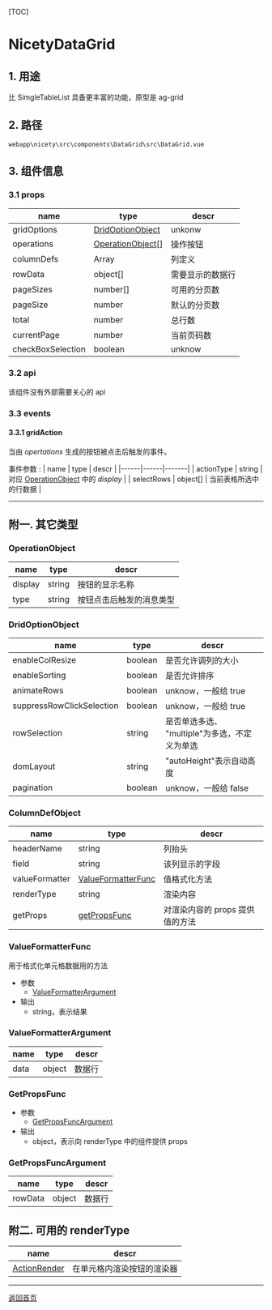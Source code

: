 [TOC]

# NicetyDataGrid

## 1. 用途

比 SimgleTableList 具备更丰富的功能，原型是 ag-grid

## 2. 路径

```
webapp\nicety\src\components\DataGrid\src\DataGrid.vue
```

## 3. 组件信息

### 3.1 props

| name | type | descr |
|------|------|-------|
| gridOptions | [DridOptionObject] | unkonw |
| operations | [OperationObject][OperationObject][] | 操作按钮 |
| columnDefs | Array | 列定义 |
| rowData | object[] | 需要显示的数据行 |
| pageSizes | number[] | 可用的分页数 |
| pageSize | number | 默认的分页数 |
| total | number | 总行数 |
| currentPage | number | 当前页码数 |
| checkBoxSelection | boolean | unknow |

### 3.2 api

该组件没有外部需要关心的 api

### 3.3 events

#### 3.3.1 gridAction

当由 *opertations* 生成的按钮被点击后触发的事件。

事件参数 :
| name | type | descr |
|------|------|-------|
| actionType | string | 对应 [OperationObject] 中的 *display*  |
| selectRows | object[] | 当前表格所选中的行数据 |


---

## 附一. 其它类型

### OperationObject

| name | type | descr |
|------|------|-------|
| display | string | 按钮的显示名称 |
| type | string | 按钮点击后触发的消息类型 |

### DridOptionObject

| name | type | descr |
|------|------|-------|
| enableColResize | boolean | 是否允许调列的大小 |
| enableSorting | boolean | 是否允许排序 |
| animateRows | boolean | unknow，一般给 true |
| suppressRowClickSelection | boolean | unknow，一般给 true |
| rowSelection | string | 是否单选多选、 "multiple"为多选，不定义为单选 |
| domLayout | string | "autoHeight"表示自动高度 |
| pagination | boolean | unknow，一般给 false |

### ColumnDefObject

| name | type | descr |
|------|------|-------|
| headerName | string | 列抬头 |
| field | string | 该列显示的字段 |
| valueFormatter | [ValueFormatterFunc](#valueformatterfunc) | 值格式化方法 |
| renderType | string | 渲染内容 |
| getProps | [getPropsFunc](#getpropsfunc) | 对渲染内容的 props 提供值的方法 |

### ValueFormatterFunc

用于格式化单元格数据用的方法

* 参数
  * [ValueFormatterArgument](#valueformatterargument)
* 输出
  * string，表示结果 

### ValueFormatterArgument

| name | type | descr |
|------|------|-------|
| data | object | 数据行 |

### GetPropsFunc

* 参数
  * [GetPropsFuncArgument](#getpropsfuncargument)
* 输出
  * object，表示向 renderType 中的组件提供 props

### GetPropsFuncArgument

| name | type | descr |
|------|------|-------|
| rowData | object | 数据行 |

## 附二. 可用的 renderType 


| name | descr |
|------|-------|
| [ActionRender](./ActionRender.md) | 在单元格内渲染按钮的渲染器 |

---

[返回首页][back]

[back]: ../index.md
[OperationObject]: #operationobject
[DridOptionObject]: #dridoptionobject